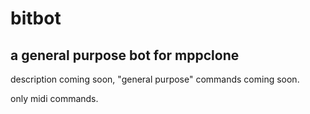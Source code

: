 # bitbot
## a general purpose bot for mppclone 
description coming soon, "general purpose" commands coming soon.

only midi commands.
